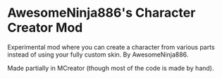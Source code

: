 # AwesomeNinja886's Character Creator Mod
Experimental mod where you can create a character from various parts instead of using your fully custom skin. By AwesomeNinja886.

Made partially in MCreator (though most of the code is made by hand).

